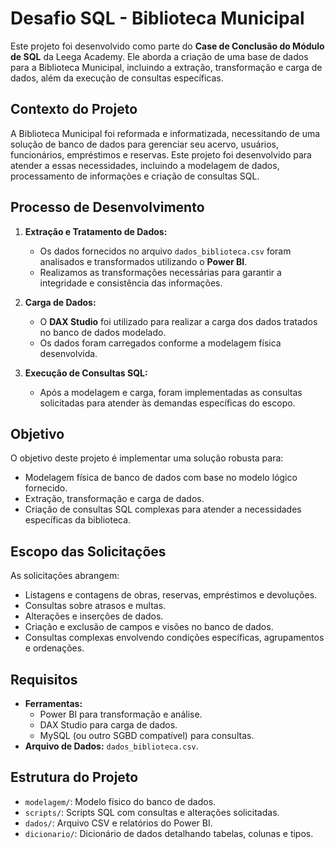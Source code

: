 # Desafio SQL - Biblioteca Municipal

Este projeto foi desenvolvido como parte do **Case de Conclusão do Módulo de SQL** da Leega Academy. Ele aborda a criação de uma base de dados para a Biblioteca Municipal, incluindo a extração, transformação e carga de dados, além da execução de consultas específicas.

## Contexto do Projeto

A Biblioteca Municipal foi reformada e informatizada, necessitando de uma solução de banco de dados para gerenciar seu acervo, usuários, funcionários, empréstimos e reservas. Este projeto foi desenvolvido para atender a essas necessidades, incluindo a modelagem de dados, processamento de informações e criação de consultas SQL.

## Processo de Desenvolvimento

1. **Extração e Tratamento de Dados:**
   - Os dados fornecidos no arquivo `dados_biblioteca.csv` foram analisados e transformados utilizando o **Power BI**.
   - Realizamos as transformações necessárias para garantir a integridade e consistência das informações.

2. **Carga de Dados:**
   - O **DAX Studio** foi utilizado para realizar a carga dos dados tratados no banco de dados modelado.
   - Os dados foram carregados conforme a modelagem física desenvolvida.

3. **Execução de Consultas SQL:**
   - Após a modelagem e carga, foram implementadas as consultas solicitadas para atender às demandas específicas do escopo.

## Objetivo

O objetivo deste projeto é implementar uma solução robusta para:
- Modelagem física de banco de dados com base no modelo lógico fornecido.
- Extração, transformação e carga de dados.
- Criação de consultas SQL complexas para atender a necessidades específicas da biblioteca.

## Escopo das Solicitações

As solicitações abrangem:
- Listagens e contagens de obras, reservas, empréstimos e devoluções.
- Consultas sobre atrasos e multas.
- Alterações e inserções de dados.
- Criação e exclusão de campos e visões no banco de dados.
- Consultas complexas envolvendo condições específicas, agrupamentos e ordenações.

## Requisitos

- **Ferramentas:**
  - Power BI para transformação e análise.
  - DAX Studio para carga de dados.
  - MySQL (ou outro SGBD compatível) para consultas.
- **Arquivo de Dados:** `dados_biblioteca.csv`.

## Estrutura do Projeto

- `modelagem/`: Modelo físico do banco de dados.
- `scripts/`: Scripts SQL com consultas e alterações solicitadas.
- `dados/`: Arquivo CSV e relatórios do Power BI.
- `dicionario/`: Dicionário de dados detalhando tabelas, colunas e tipos.

